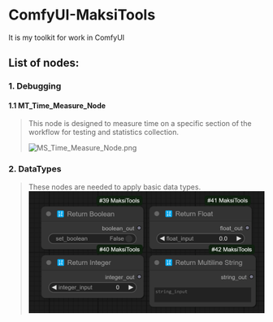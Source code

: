 # ComfyUI-MaksiTools
It is my toolkit for work in ComfyUI

## List of nodes:
### 1. Debugging 
#### 1.1 MT_Time_Measure_Node
> This node is designed to measure time on a specific section of the workflow for testing and statistics collection.
> 
> ![MS_Time_Measure_Node.png](images/MS_Time_Measure_Node.png)

### 2. DataTypes
> These nodes are needed to apply basic data types.
![DataTypes.png](images/DataTypes.png)
